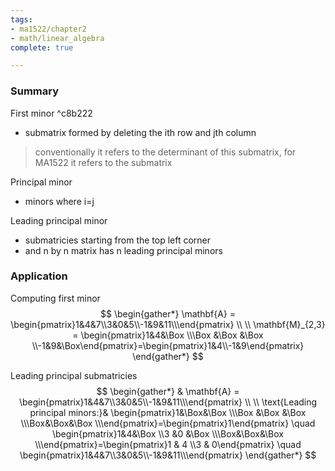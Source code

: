 ```yaml
---
tags:
- ma1522/chapter2
- math/linear_algebra
complete: true

---
```



### Summary
First minor ^c8b222
- submatrix formed by deleting the ith row and jth column
> conventionally it refers to the determinant of this submatrix, for MA1522 it refers to the submatrix

Principal minor
- minors where i=j

Leading principal minor
- submatricies starting from the top left corner
- and n by n matrix has n leading principal minors

### Application
Computing first minor
$$
\begin{gather*}
\mathbf{A} = \begin{pmatrix}1&4&7\\3&0&5\\-1&9&11\\\end{pmatrix} \\
\\
\mathbf{M}_{2,3} = \begin{pmatrix}1&4&\Box \\\Box &\Box &\Box \\-1&9&\Box\end{pmatrix}=\begin{pmatrix}1&4\\-1&9\end{pmatrix}
\end{gather*}
$$

Leading principal submatricies
$$
\begin{gather*}
& \mathbf{A} = \begin{pmatrix}1&4&7\\3&0&5\\-1&9&11\\\end{pmatrix} \\
\\
\text{Leading principal minors:}& \begin{pmatrix}1&\Box&\Box \\\Box &\Box &\Box \\\Box&\Box&\Box \\\end{pmatrix}=\begin{pmatrix}1\end{pmatrix} \quad \begin{pmatrix}1&4&\Box \\3 &0 &\Box \\\Box&\Box&\Box \\\end{pmatrix}=\begin{pmatrix}1 & 4 \\3 & 0\end{pmatrix} \quad \begin{pmatrix}1&4&7\\3&0&5\\-1&9&11\\\end{pmatrix}
\end{gather*}
$$

